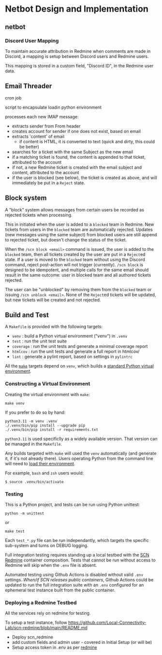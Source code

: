 # Netbot Design and Implementation

## netbot


### Discord User Mapping
To maintain accurate attribution in Redmine when comments are made in Discord, a mapping is setup between Discord users and Redmine users.

This mapping is stored in a custom field, "Discord ID", in the Redmine user data.


## Email Threader

cron job

script to encapsulate loadin python environment

processes each new IMAP message:
- extracts sender from From header
- creates account for sender if one does not exist, based on email
- extracts 'content' of email
  - if content is HTML, it is converted to text (quick and dirty, this could be better)
- searches for a ticket with the same Subject as the new email
- if a matching ticket is found, the content is appended to that ticket, attributed to the account
- if not, a new Redmine ticket is created with the email subject and content, attributed to the account
- if the user is blocked (see below), the ticket is created as above, and will immediately be put in a `Reject` state.


## Block system

A "block" system allows messages from certain users be recorded as rejected tickets when processing.

This in initiated when the user is added to a `blocked` team in Redmine. New tickets from users in the `blocked` team are automatically rejected. Updates (new messages using the same subject) from blocked users are still append to rejected ticket, but doesn't change the status of the ticket.

When the `/scn block <email>` command is issued, the user is added to the `blocked` team, then all tickets created by the user are put in a `Reject`ed state. If a user is moved to the `blocked` team without using the Discord command, reject post-action will not trigger (currently). `/scn block` is designed to be idempotent, and multiple calls for the same email should result in the same outcome: user in blocked team and all authored tickets rejected.

The user can be "unblocked" by removing them from the `blocked` team or issuing `/scn unblock <email>`. None of the `Reject`ed tickets will be updated, but new tickets will be created and not rejected.


## Build and Test
A `Makefile` is provided with the following targets:
- `venv`     : build a Python virtual environment ("venv") in `.venv`
- `test`     : run the unit test suite
- `coverage` : run the unit tests and generate a minimal coverage report
- `htmlcov`  : run the unit tests and generate a full report in htmlcov/
- `lint`     : generate a pylint report, based on settings in `pylintrc`

All the [`make`](https://en.wikipedia.org/wiki/Make_(software)) targets depend on `venv`, which builds a [standard Python virtual environment](https://docs.python.org/3/library/venv.html).

### Constructing a Virtual Environment

Creating the virtual environment with `make`:
```
make venv
```

If you prefer to do so by hand:
```
python3.11 -m venv .venv
./.venv/bin/pip install --upgrade pip
./.venv/bin/pip install -r requirements.txt
```

`python3.11` is used specificlly as a widely available version. That version can be managed in the `Makefile`.

Any builds targeted with `make` will used the `venv` automatically (and generate it, if it's not already there). Users operating Python from the command line will need to [load their environment](https://docs.python.org/3/library/venv.html#how-venvs-work).

For example, `bash` and `zsh` users would:
```
$ source .venv/bin/activate
```

### Testing

This is a Python project, and tests can be run using Python unittest:
```
python -m unittest
```
or
```
make test
```

Each `test_*.py` file can be run independantly, which targets the specific sub-system and turns on DEBUG logging.

Full integration testing requires standing up a local testbed with the [SCN Redmine](https://github.com/Local-Connectivity-Lab/scn-redmine) container composition. Tests that cannot be run without access to Redmine will skip when the `.env` file is absent.

Automated testing using Github Actions is disabled without valid `.env` settings. *When/if SCN releases public containers*, Github Actions could be updated to run the full integration suite with an `.env` configured for an ephemeral test instance built from the public container.


### Deploying a Redmine Testbed

All the services rely on redmine for testing.

To setup a test instance, follow https://github.com/Local-Connectivity-Lab/scn-redmine/blob/main/README.md

* Deploy scn_redmine
* add custom fields and admin user - covered in Initial Setup (or will be)
* Setup access token in .env as per [redmine](./redmine.md)
